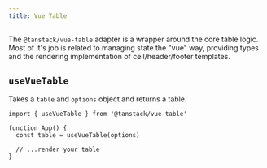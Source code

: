 ```yaml
---
title: Vue Table
---
```


The `@tanstack/vue-table` adapter is a wrapper around the core table logic. Most of it's job is related to managing state the "vue" way, providing types and the rendering implementation of cell/header/footer templates.

## `useVueTable`

Takes a `table` and `options` object and returns a table.

```tsx
import { useVueTable } from '@tanstack/vue-table'

function App() {
  const table = useVueTable(options)

  // ...render your table
}
```
